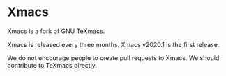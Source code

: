 # Xmacs
Xmacs is a fork of GNU TeXmacs.

Xmacs is released every three months. Xmacs v2020.1 is the first release.

We do not encourage people to create pull requests to Xmacs. We should
contribute to TeXmacs directly.